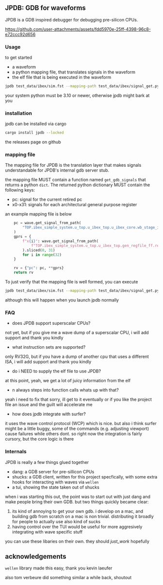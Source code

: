JPDB: GDB for waveforms
-----------------------

JPDB is a GDB inspired debugger for debugging pre-silicon CPUs.

https://github.com/user-attachments/assets/fdd5970e-25ff-4398-96c8-e72ccc92d656


### Usage

to get started 

* a waveform 
* a python mapping file, that translates signals in the waveform
* the elf file that is being executed in the waveform

```bash
jpdb test_data/ibex/sim.fst --mapping-path test_data/ibex/signal_get.py
```

your system python must be 3.10 or newer, otherwise jpdb might bark at you 

### installation 

jpdb can be installed via cargo 

```bash 
cargo install jpdb --locked
```

the releases page on github


### mapping file

The mapping file for JPDB is the translation layer that makes signals
understandable for JPDB's internal gdb server stub. 

the mapping file MUST contain a function named `get_gdb_signals` that returns a
python `dict`. The returned python dictionary MUST contain the following keys:
* pc: signal for the current retired pc
* x0-x31: signals for each architectural general purpose register


an example mapping file is below
```python def get_gdb_signals(wave: Waveform) -> Dict[str, Signal]:
    pc = wave.get_signal_from_path(
        "TOP.ibex_simple_system.u_top.u_ibex_top.u_ibex_core.wb_stage_i.pc_wb_o"
    )
    gprs = {
        f"x{i}": wave.get_signal_from_path(
            f"TOP.ibex_simple_system.u_top.u_ibex_top.gen_regfile_ff.register_file_i.rf_reg.[{i}]"
        ).sliced(0, 31)
        for i in range(32)
    }

    rv = {"pc": pc, **gprs}
    return rv
```

To just verify that the mapping file is well formed, you can execute 

```bash
jpdb test_data/ibex/sim.fst --mapping-path test_data/ibex/signal_get.py --verify-only
```
although this will happen when you launch jpdb normally



### FAQ

* does JPDB support superscalar CPUs?

not yet, but if you give me a wave dump of a superscalar CPU, i will add support
and thank you kindly

* what instruction sets are supported?

only RV32G, but if you have a dump of another cpu that uses a different ISA, i will add
support and thank you kindly

* do i NEED to supply the elf file to use JPDB? 

at this point, yeah, we get a lot of juicy information from the elf

* n always steps into function calls whats up with that?

yeah i need to fix that sorry, ill get to it eventually or if you like the project file an issue and the guilt will accelerate me

* how does jpdb integrate with surfer? 

it uses the wave control protocol (WCP) which is nice. but also i think surfer might be a little buggy, some of the commands (e.g. adjusting viewport) cause failures while others dont. so right now the integration is fairly cursory, but the core logic is there


### Internals 

JPDB is really a few things glued together 

* dang: a GDB server for pre-sillicon CPUs
* shucks: a GDB client, written for this project specfically, with some extra hooks for interacting with waves via `wellen`
* a tui, showing the state taken out of shucks

when i was starting this out, the point was to start out with just dang and make people bring their own GDB. but two things quickly became clear: 

1. its kind of annoying to get your own gdb. i develop on a mac, and building gdb from scratch on a mac is non trivial. distributing it broadly for people to actually use also kind of sucks
2. having control over the TUI would be useful for more aggresively integrating with wave specific stuff

you can use these libaries on their own. they should _just_work_ hopefully

## acknowledgements

`wellen` library made this easy, thank you kevin laeufer

also tom verbeure did something similar a while back, shoutout
